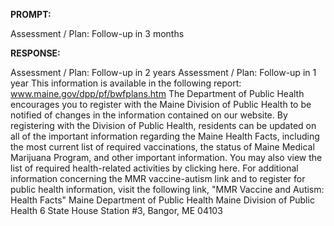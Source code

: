 **PROMPT:**

Assessment / Plan: Follow-up in 3 months

**RESPONSE:**

   Assessment / Plan: Follow-up in 2 years  Assessment / Plan: Follow-up in 1 year  This information is available in the following report: www.maine.gov/dpp/pf/bwfplans.htm  The Department of Public Health encourages you to register with the Maine Division of Public Health to be notified of changes in the information contained on our website. By registering with the Division of Public Health, residents can be updated on all of the important information regarding the Maine Health Facts, including the most current list of required vaccinations, the status of Maine Medical Marijuana Program, and other important information.  You may also view the list of required health-related activities by clicking here.  For additional information concerning the MMR vaccine-autism link and to register for public health information, visit the following link, "MMR Vaccine and Autism: Health Facts"  Maine Department of Public Health  Maine Division of Public Health  6 State House Station #3, Bangor, ME 04103